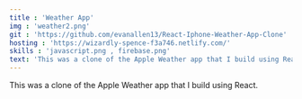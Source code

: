 ```yaml
---
title : 'Weather App'
img : 'weather2.png'
git : 'https://github.com/evanallen13/React-Iphone-Weather-App-Clone'
hosting : 'https://wizardly-spence-f3a746.netlify.com/'
skills : 'javascript.png , firebase.png'
text: 'This was a clone of the Apple Weather app that I build using React. It call to the Open Weather Api.'
---
```


This was a clone of the Apple Weather app that I build using React.